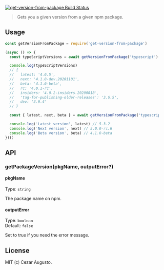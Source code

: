 [![get-version-from-package Build Status](https://github.com/cezaraugusto/get-version-from-package/workflows/CI/badge.svg)](https://github.com/cezaraugusto/get-version-from-package/actions)

> Gets you a given version from a given npm package.

## Usage

```js
const getVersionFromPackage = require('get-version-from-package')

(async () => {
  const typeScriptVersions = await getVersionFromPackage('typescript')

  console.log(typeScriptVersions)
  // {
  //   latest: '4.0.5',
  //   next: '4.1.0-dev.20201101',
  //   beta: '4.1.0-beta',
  //   rc: '4.0.1-rc',
  //   insiders: '4.0.2-insiders.20200818',
  //   'tag-for-publishing-older-releases': '3.6.5',
  //   dev: '3.9.4'
  // }

  const { latest, next, beta } = await getVersionFromPackage('typescript')

  console.log('Latest version', latest) // 5.3.2
  console.log('Next version', next) // 5.0.0-rc.6
  console.log('Beta version', beta) // 4.1.0-beta
})()
```

## API

### getPackageVersion(pkgName, outputError?)

#### pkgName

Type: `string`

The package name on npm.

#### outputError

Type: `boolean`\
Default: `false`

Set to true if you need the error message.

## License

MIT (c) Cezar Augusto.
